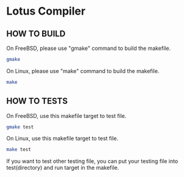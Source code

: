 # Lotus Compiler

## HOW TO BUILD

On FreeBSD, please use "gmake" command to build the makefile.
```sh    
gmake 
```
On Linux, please use "make" command to build the makefile.
```sh
make
```

## HOW TO TESTS

On FreeBSD, use this makefile target to test file.
```sh
gmake test
```
On Linux,  use this makefile target to test file.
```sh    
make test
```

If you want to test other testing file, you can put your testing file into 
test(directory) and run target in the makefile.


